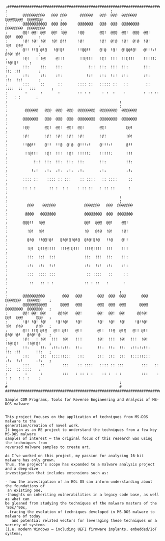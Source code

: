     ;#######################################################################################;
    ;											    ;
    ;       @@@@@@@@@@   @@@ @@@      @@@@@@   @@@  @@@  @@@@@@@   @@@@@@@@  @@@@@@@	    ;
    ;       @@@@@@@@@@@  @@@ @@@     @@@@@@@   @@@  @@@  @@@@@@@@  @@@@@@@@  @@@@@@@@	    ;
    ;       @@! @@! @@!  @@! !@@     !@@       @@!  @@@  @@!  @@@  @@!       @@!  @@@	    ;
    ;       !@! !@! !@!  !@! @!!     !@!       !@!  @!@  !@!  @!@  !@!       !@!  @!@	    ;
    ;       @!! !!@ @!@   !@!@!      !!@@!!    @!@  !@!  @!@@!@!   @!!!:!    @!@!!@!	    ;
    ;       !@!   ! !@!    @!!!       !!@!!!   !@!  !!!  !!@!!!    !!!!!:    !!@!@!	    ;
    ;       !!:     !!:    !!:            !:!  !!:  !!!  !!:       !!:       !!: :!!	    ;
    ;       :!:     :!:    :!:           !:!   :!:  !:!  :!:       :!:       :!:  !:!	    ;
    ;       :::     ::      ::       :::: ::   ::::: ::   ::        :: ::::  ::   :::	    ;
    ;        :      :       :        :: : :     : :  :    :        : :: ::    :   : :	    ;
    ;       										    ;
    ;       										    ;
    ;        @@@@@@   @@@  @@@  @@@  @@@@@@@@  @@@@@@@@  @@@@@@@                            ;
    ;       @@@@@@@   @@@  @@@  @@@  @@@@@@@@  @@@@@@@@  @@@@@@@                            ;
    ;       !@@       @@!  @@!  @@!  @@!       @@!         @@!                              ;
    ;       !@!       !@!  !@!  !@!  !@!       !@!         !@!                              ;
    ;       !!@@!!    @!!  !!@  @!@  @!!!:!    @!!!:!      @!!                              ;
    ;        !!@!!!   !@!  !!!  !@!  !!!!!:    !!!!!:      !!!                              ;
    ;            !:!  !!:  !!:  !!:  !!:       !!:         !!:                              ;
    ;           !:!   :!:  :!:  :!:  :!:       :!:         :!:                              ;
    ;       :::: ::    :::: :: :::    :: ::::   :: ::::     ::                              ;
    ;       :: : :      :: :  : :    : :: ::   : :: ::      :                               ;
    ;       										    ;
    ;       									  	    ;
    ;         @@@    @@@@@@             @@@@@@@   @@@  @@@@@@@                              ;
    ;        @@@@   @@@@@@@             @@@@@@@@  @@@  @@@@@@@                              ;
    ;       @@@!!  !@@                  @@!  @@@  @@!    @@!                                ;
    ;         !@!  !@!                  !@   @!@  !@!    !@!                                ;
    ;         @!@  !!@@!@!   @!@!@!@!@  @!@!@!@   !!@    @!!                                ;
    ;         !@!  @!!@!!!!  !!!@!@!!!  !!!@!!!!  !!!    !!!                                ;
    ;         !!:  !:!  !:!             !!:  !!!  !!:    !!:                                ;
    ;         :!:  :!:  !:!             :!:  !:!  :!:    :!:                                ;
    ;         :::  :::: :::              :: ::::   ::     ::                                ;
    ;          ::   :: : :              :: : ::   :       :                                 
    ;       										    
    ;       										    ;
    ;       @@@@@@@@@@        @@@   @@@       @@@  @@@  @@@       @@@   @@@@@@@   @@@@@@    ;
    ;       @@@@@@@@@@@      @@@@   @@@       @@@  @@@  @@@      @@@@   @@@@@@@@  @@@@@@@   ;
    ;       @@! @@! @@!     @@!@!   @@!       @@!  @@!  @@!     @@!@!   @@!  @@@      @@@   ;
    ;       !@! !@! !@!    !@!!@!   !@!       !@!  !@!  !@!    !@!!@!   !@!  @!@      @!@   ;
    ;       @!! !!@ @!@   @!! @!!   @!!       @!!  !!@  @!@   @!! @!!   @!@!!@!   @!@!!@    ;
    ;       !@!   ! !@!  !!!  !@!   !!!       !@!  !!!  !@!  !!!  !@!   !!@!@!    !!@!@!    ;
    ;       !!:     !!:  :!!:!:!!:  !!:       !!:  !!:  !!:  :!!:!:!!:  !!: :!!       !!:   ;
    ;       :!:     :!:  !:::!!:::   :!:      :!:  :!:  :!:  !:::!!:::  :!:  !:!      :!:   ;
    ;       :::     ::        :::    :: ::::   :::: :: :::        :::   ::   :::  :: ::::   ;
    ;        :      :         :::   : :: : :    :: :  : :         :::    :   : :   : : :    ;
    ;       										    ;
    #       										    #
    #########################################################################################
                                                                                             
    Sample COM Programs, Tools for Reverse Engineering and Analysis of MS-DOS malware        
                                                                                             
                                                                                             
    This project focuses on the application of techniques from MS-DOS malware to the 
    generation/creation of novel work. 
    It began as an RE project to understand the techniques from a few key MS-DOS malware 
    samples of interest — the original focus of this research was using the techniques from 
    reversed malware samples to create art. 
        
    As I’ve worked on this project, my passion for analyzing 16-bit malware has only grown. 
    Thus, the project’s scope has expanded to a malware analysis project and a deep-dive 
    investigation that includes extensions such as: 
     
    - how the investigation of an EOL OS can inform understanding about the foundations of
     an existing one, 
    -thoughts on inheriting vulnerabilities in a legacy code base, as well as what can 
    be gleaned from studying the techniques of the malware masters of the ‘80s/‘90s, 
     -tracing the evolution of techniques developed in MS-DOS malware to malware of today 
       and potential related vectors for leveraging these techniques on a variety of systems 
    (i.e. modern Windows — including UEFI firmware implants, embedded/IoT systems, 
    
